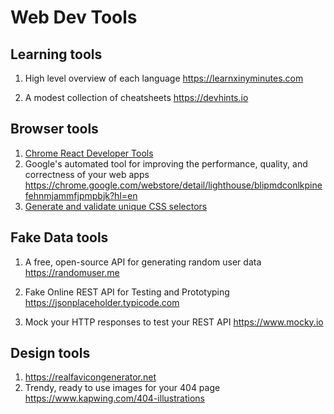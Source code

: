 # Web Dev Tools

## Learning tools

1. High level overview of each language
https://learnxinyminutes.com

1. A modest collection of cheatsheets
https://devhints.io

## Browser tools

1. [Chrome React Developer Tools](https://chrome.google.com/webstore/detail/react-developer-tools/fmkadmapgofadopljbjfkapdkoienihi?hl=en)
1. Google's automated tool for improving the performance, quality, and correctness of your web apps 
https://chrome.google.com/webstore/detail/lighthouse/blipmdconlkpinefehnmjammfjpmpbjk?hl=en
1. [Generate and validate unique CSS selectors](https://bit.ly/2I7rr8i)
   
## Fake Data tools

1. A free, open-source API for generating random user data
https://randomuser.me

1. Fake Online REST API for Testing and Prototyping
https://jsonplaceholder.typicode.com

1. Mock your HTTP responses to test your REST API
https://www.mocky.io

## Design tools

1. https://realfavicongenerator.net
1. Trendy, ready to use images for your 404 page
https://www.kapwing.com/404-illustrations